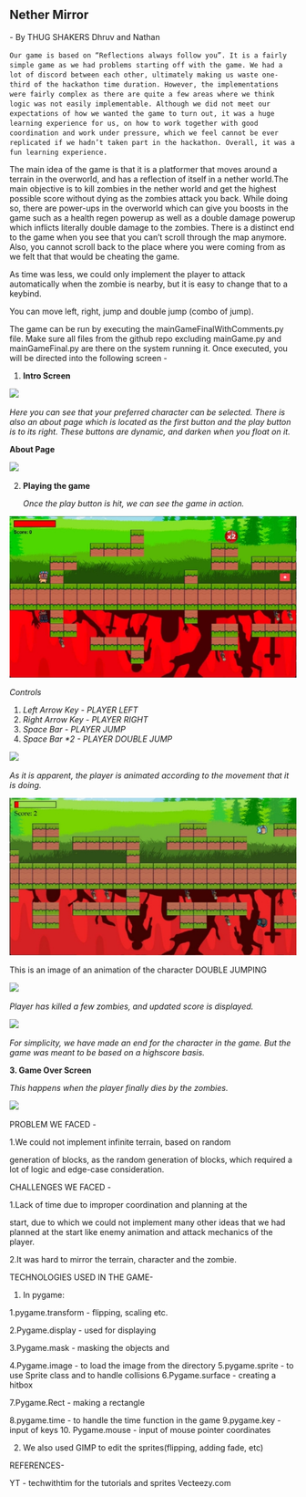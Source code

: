 ## Nether Mirror

\- By THUG SHAKERS Dhruv and Nathan

`Our game is based on “Reflections always follow you”. It is a fairly simple game as we had problems starting off with the game. We had a lot of discord between each other, ultimately making us waste one-third of the hackathon time duration. However, the implementations were fairly complex as there are quite a few areas where we think logic was not easily implementable. Although we did not meet our expectations of how we wanted the game to turn out, it was a huge learning experience for us, on how to work together with good coordination and work under pressure, which we feel cannot be ever replicated if we hadn’t taken part in the hackathon. Overall, it was a fun learning experience.`

The main idea of the game is that it is a platformer that moves around a terrain in the overworld, and has a reflection of itself in a nether world.The main objective is to kill zombies in the nether world and get the highest possible score without dying as the zombies attack you back. While doing so, there are power-ups in the overworld which can give you boosts in the game such as a health regen powerup as well as a double damage powerup which inflicts literally double damage to the zombies. There is a distinct end to the game when you see that you can’t scroll through the map anymore. Also, you cannot scroll back to the place where you were coming from as we felt that that would be cheating the game.

As time was less, we could only implement the player to attack automatically when the zombie is nearby, but it is easy to change that to a keybind.

You can move left, right, jump and double jump (combo of jump).

The game can be run by executing the mainGameFinalWithComments.py file. Make sure all files from the github repo excluding mainGame.py and mainGameFinal.py are there on the system running it. Once executed, you will be directed into the following screen -

1. **Intro Screen**

![](src/Aspose.Words.acee7e87-d031-4693-8ac1-e38da555b6b9.001.png)

*Here you can see that your preferred character can be selected. There is also an about page which is located as the first button and the play button is to its right. These buttons are dynamic, and darken when you float on it.*

**About Page**

![](src/Aspose.Words.acee7e87-d031-4693-8ac1-e38da555b6b9.002.png)

2. **Playing the game**

   *Once the play button is hit, we can see the game in action.*

![](src/Aspose.Words.acee7e87-d031-4693-8ac1-e38da555b6b9.003.jpeg)

*Controls*

1. *Left Arrow Key - PLAYER LEFT*
1. *Right Arrow Key - PLAYER RIGHT*
1. *Space Bar - PLAYER JUMP*
1. *Space Bar \*2 - PLAYER DOUBLE JUMP*

![](src/Aspose.Words.acee7e87-d031-4693-8ac1-e38da555b6b9.004.png)

*As it is apparent, the player is animated according to the movement that it is doing.*

![](src/Aspose.Words.acee7e87-d031-4693-8ac1-e38da555b6b9.005.jpeg)

This is an image of an animation of the character DOUBLE JUMPING

![](src/Aspose.Words.acee7e87-d031-4693-8ac1-e38da555b6b9.006.png)

*Player has killed a few zombies, and updated score is displayed.*

![](src/Aspose.Words.acee7e87-d031-4693-8ac1-e38da555b6b9.007.png)

*For simplicity, we have made an end for the character in the game. But the game was meant to be based on a highscore basis.*

**3. Game Over Screen**

*This happens when the player finally dies by the zombies.*

![](src/Aspose.Words.acee7e87-d031-4693-8ac1-e38da555b6b9.008.png)

PROBLEM WE FACED -

1\.We could not implement infinite terrain, based on random

generation of blocks, as the random generation of blocks, which required a lot of logic and edge-case consideration.

CHALLENGES WE FACED -

1\.Lack of time due to improper coordination and planning at the

start, due to which we could not implement many other ideas that we had planned at the start like enemy animation and attack mechanics of the player.

2\.It was hard to mirror the terrain, character and the zombie.

TECHNOLOGIES USED IN THE GAME-

1. In pygame:

1\.pygame.transform - flipping, scaling etc.

2\.Pygame.display - used for displaying

3\.Pygame.mask - masking the objects and

4\.Pygame.image - to load the image from the directory 5.pygame.sprite - to use Sprite class and to handle collisions 6.Pygame.surface - creating a hitbox

7\.Pygame.Rect - making a rectangle

8\.pygame.time - to handle the time function in the game 9.pygame.key - input of keys 10. Pygame.mouse - input of mouse pointer coordinates

2. We also used GIMP to edit the sprites(flipping, adding fade, etc)

REFERENCES-

YT - techwithtim for the tutorials and sprites Vecteezy.com
